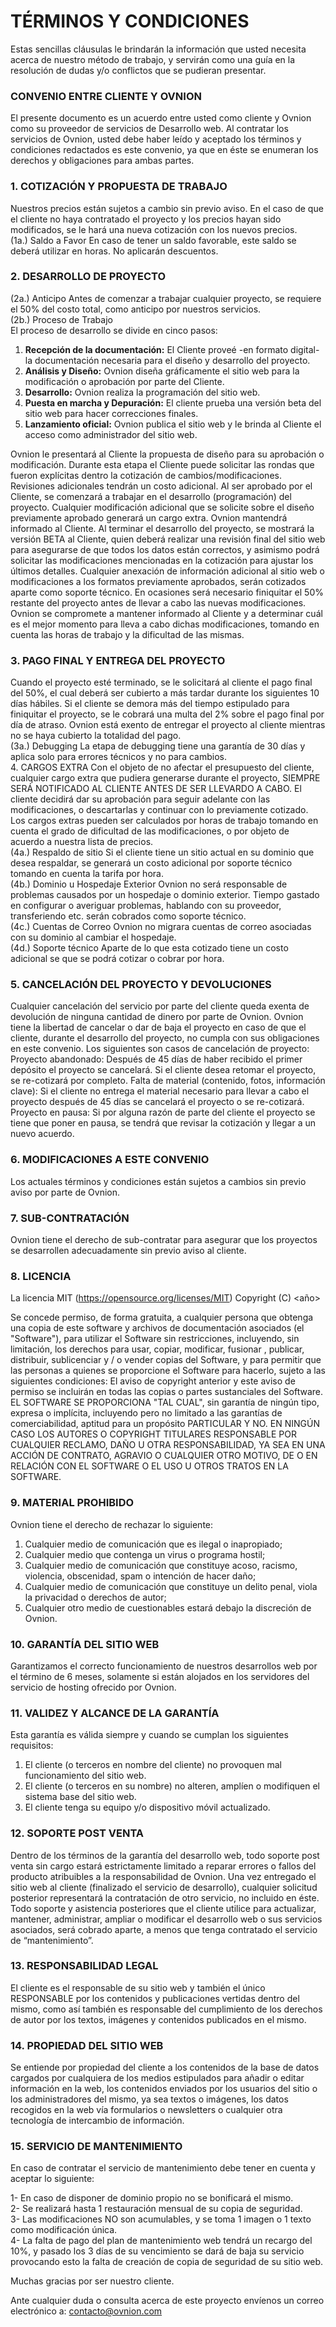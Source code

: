 # TÉRMINOS Y CONDICIONES
Estas sencillas cláusulas le brindarán la información que usted necesita acerca de nuestro método de trabajo, y servirán como una guía en la resolución de dudas y/o conflictos que se pudieran presentar.

### CONVENIO ENTRE CLIENTE Y OVNION
El presente documento es un acuerdo entre usted como cliente y Ovnion como su proveedor de servicios de Desarrollo web. Al contratar los servicios de Ovnion, usted debe haber leído y aceptado los términos y condiciones redactados es este convenio, ya que en éste se enumeran los derechos y obligaciones para ambas partes.

### 1. COTIZACIÓN Y PROPUESTA DE TRABAJO
Nuestros precios están sujetos a cambio sin previo aviso. En el caso de que el cliente no haya contratado el proyecto y los precios hayan sido modificados, se le hará una nueva cotización con los nuevos precios.</br>
(1a.) Saldo a Favor
En caso de tener un saldo favorable, este saldo se deberá utilizar en horas. No aplicarán descuentos.

### 2. DESARROLLO DE PROYECTO
(2a.) Anticipo
Antes de comenzar a trabajar cualquier proyecto, se requiere el 50% del costo total, como anticipo por nuestros servicios.</br>
(2b.) Proceso de Trabajo</br>
El proceso de desarrollo se divide en cinco pasos:</br>
1. **Recepción de la documentación:** El Cliente proveé -en formato digital- la documentación necesaria para el diseño y desarrollo del proyecto.</br>
2. **Análisis y Diseño:** Ovnion diseña gráficamente el sitio web para la modificación o aprobación por parte del Cliente. </br>
3. **Desarrollo:** Ovnion realiza la programación del sitio web. </br>
4. **Puesta en marcha y Depuración:** El cliente prueba una versión beta del sitio web para  hacer correcciones finales. </br>
5. **Lanzamiento oficial:** Ovnion publica el sitio web y le brinda al Cliente el acceso como administrador del sitio web. </br>

Ovnion le presentará al Cliente la propuesta de diseño para su aprobación o modificación. Durante esta etapa el Cliente puede solicitar las rondas que fueron explícitas dentro la cotización de cambios/modificaciones. Revisiones adicionales tendrán un costo adicional.
Al ser aprobado por el Cliente, se comenzará a trabajar en el desarrollo (programación) del proyecto. Cualquier modificación adicional que se solicite sobre el diseño previamente aprobado generará un cargo extra. Ovnion mantendrá informado al Cliente.
Al terminar el desarrollo del proyecto, se mostrará la versión BETA al Cliente, quien deberá realizar una revisión final del sitio web para asegurarse de que todos los datos están correctos, y asimismo podrá solicitar las modificaciones mencionadas en la cotización para ajustar los últimos detalles.
Cualquier anexación de información adicional al sitio web o modificaciones a los formatos previamente aprobados, serán cotizados aparte como soporte técnico. En ocasiones será necesario finiquitar el 50% restante del proyecto antes de llevar a cabo las nuevas modificaciones. Ovnion se compromete a mantener informado al Cliente y a determinar cuál es el mejor momento para lleva a cabo dichas modificaciones, tomando en cuenta las horas de trabajo y la dificultad de las mismas.

### 3. PAGO FINAL Y ENTREGA DEL PROYECTO
Cuando el proyecto esté terminado, se le solicitará al cliente el pago final del 50%, el cual deberá ser cubierto a más tardar durante los siguientes 10 días hábiles. Si el cliente se demora más del tiempo estipulado para finiquitar el proyecto, se le cobrará una multa del 2% sobre el pago final por día de atraso. Ovnion está exento de entregar el proyecto al cliente mientras no se haya cubierto la totalidad del pago.</br>
(3a.) Debugging
La etapa de debugging tiene una garantía de 30 días y aplica solo para errores técnicos y no para cambios.</br>
4. CARGOS EXTRA
Con el objeto de no afectar el presupuesto del cliente, cualquier cargo extra que pudiera generarse durante el proyecto, SIEMPRE SERÁ NOTIFICADO AL CLIENTE ANTES DE SER LLEVARDO A CABO. El cliente decidirá dar su aprobación para seguir adelante con las modificaciones, o descartarlas y continuar con lo previamente cotizado. Los cargos extras pueden ser calculados por horas de trabajo tomando en cuenta el grado de dificultad de las modificaciones, o por objeto de acuerdo a nuestra lista de precios.</br>
(4a.) Respaldo de sitio
Si el cliente tiene un sitio actual en su dominio que desea respaldar, se generará un costo adicional por soporte técnico tomando en cuenta la tarifa por hora.</br>
(4b.) Dominio u Hospedaje Exterior
Ovnion no será responsable de problemas causados por un hospedaje o dominio exterior. Tiempo gastado en configurar o averiguar problemas, hablando con su proveedor, transferiendo etc. serán cobrados como soporte técnico.</br>
(4c.) Cuentas de Correo
Ovnion no migrara cuentas de correo asociadas con su dominio al cambiar el hospedaje.</br>
(4d.) Soporte técnico
Aparte de lo que esta cotizado tiene un costo adicional se que se podrá cotizar o cobrar por hora.

### 5. CANCELACIÓN DEL PROYECTO Y  DEVOLUCIONES
Cualquier cancelación del servicio por parte del cliente queda exenta de devolución de ninguna cantidad de dinero por parte de Ovnion.
Ovnion tiene la libertad de cancelar o dar de baja el proyecto en caso de que el cliente, durante el desarrollo del proyecto, no cumpla con sus obligaciones en este convenio.
Los siguientes son casos de cancelación de proyecto:
Proyecto abandonado: Después de 45 días de haber recibido el primer depósito el proyecto se cancelará. Si el cliente desea retomar el proyecto, se re-cotizará por completo.
Falta de material (contenido, fotos, información clave): Si el cliente no entrega el material necesario para llevar a cabo el proyecto después de 45 días se cancelará el proyecto o se re-cotizará.
Proyecto en pausa: Si por alguna razón de parte del cliente el proyecto se tiene que poner en pausa, se tendrá que revisar la cotización y llegar a un nuevo acuerdo.


### 6. MODIFICACIONES A ESTE CONVENIO
Los actuales términos y condiciones están sujetos a cambios sin previo aviso por parte de Ovnion.

### 7. SUB-CONTRATACIÓN
Ovnion tiene el derecho de sub-contratar para asegurar que los proyectos se desarrollen adecuadamente sin previo aviso al cliente.

### 8. LICENCIA
La licencia MIT (https://opensource.org/licenses/MIT) Copyright (C) <año> <titulares de derechos de autor>

Se concede permiso, de forma gratuita, a cualquier persona que obtenga una copia de este software y archivos de documentación asociados (el "Software"), para utilizar el Software sin restricciones, incluyendo, sin limitación, los derechos para usar, copiar, modificar, fusionar , publicar, distribuir, sublicenciar y / o vender copias del Software, y para permitir que las personas a quienes se proporcione el Software para hacerlo, sujeto a las siguientes condiciones:
El aviso de copyright anterior y este aviso de permiso se incluirán en todas las copias o partes sustanciales del Software.
EL SOFTWARE SE PROPORCIONA "TAL CUAL", sin garantía de ningún tipo, expresa o implícita, incluyendo pero no limitado a las garantías de comerciabilidad, aptitud para un propósito PARTICULAR Y NO. EN NINGÚN CASO LOS AUTORES O COPYRIGHT TITULARES RESPONSABLE POR CUALQUIER RECLAMO, DAÑO U OTRA RESPONSABILIDAD, YA SEA EN UNA ACCIÓN DE CONTRATO, AGRAVIO O CUALQUIER OTRO MOTIVO, DE O EN RELACIÓN CON EL SOFTWARE O EL USO U OTROS TRATOS EN LA SOFTWARE.

### 9. MATERIAL PROHIBIDO
Ovnion tiene el derecho de rechazar lo siguiente:</br>
1. Cualquier medio de comunicación que es ilegal o inapropiado;</br>
2. Cualquier medio que contenga un virus o programa hostil;</br>
3. Cualquier medio de comunicación que constituye acoso, racismo, violencia, obscenidad, spam o intención de hacer daño;</br>
4. Cualquier medio de comunicación que constituye un delito penal, viola la privacidad o derechos de autor;</br>
5. Cualquier otro medio de cuestionables estará debajo la discreción de Ovnion.</br>


### 10. GARANTÍA DEL SITIO WEB

Garantizamos el correcto funcionamiento de nuestros desarrollos web  por el término de 6 meses, solamente si están alojados en los servidores del servicio de hosting ofrecido por Ovnion. 


### 11. VALIDEZ Y ALCANCE DE LA GARANTÍA

Esta garantía es válida siempre y cuando se cumplan los siguientes requisitos:

1. El cliente (o terceros en nombre del cliente) no provoquen mal funcionamiento del sitio web.
2. El cliente (o terceros en su nombre) no alteren, amplíen o modifiquen el sistema base del sitio web.
3. El cliente tenga su equipo y/o dispositivo móvil actualizado.


### 12. SOPORTE POST VENTA

Dentro de los términos de la garantía del desarrollo web, todo soporte post venta sin cargo estará estrictamente limitado a reparar errores o fallos del producto atribuibles a la responsabilidad de Ovnion. Una vez entregado el sitio web al cliente (finalizado el servicio de desarrollo), cualquier solicitud posterior representará la contratación de otro servicio, no incluido en éste. Todo soporte y asistencia posteriores que el cliente utilice para actualizar, mantener, administrar, ampliar o modificar el desarrollo web o sus servicios asociados, será cobrado aparte, a menos que tenga contratado el servicio de “mantenimiento”.

### 13. RESPONSABILIDAD LEGAL

El cliente es el responsable de su sitio web y también el único RESPONSABLE por los contenidos y publicaciones vertidas dentro del mismo, como así también es responsable del cumplimiento de los derechos de autor por los textos, imágenes y contenidos publicados en el mismo.


### 14. PROPIEDAD DEL SITIO WEB

Se entiende por propiedad del cliente a los contenidos de la base de datos cargados por cualquiera de los medios estipulados para añadir o editar información en la web, los contenidos enviados por los usuarios del sitio o los administradores del mismo, ya sea textos o imágenes, los datos recogidos en la web vía formularios o newsletters o cualquier otra tecnología de intercambio de información.


### 15. SERVICIO DE MANTENIMIENTO

En caso de contratar el servicio de mantenimiento debe tener en cuenta y aceptar lo siguiente:

1- En caso de disponer de dominio propio no se bonificará el mismo.</br>
2- Se realizará hasta 1 restauración mensual de su copia de seguridad.</br>
3- Las modificaciones NO son acumulables, y se toma 1 imagen o 1 texto como  modificación única.</br>
4- La falta de pago del plan de mantenimiento web tendrá un recargo del 10%, y pasado los 3 días de su vencimiento se dará de baja su servicio provocando esto la falta de creación de copia de seguridad de su sitio web.</br>




Muchas gracias por ser nuestro cliente. 

Ante cualquier duda o consulta acerca de este proyecto envíenos  un correo electrónico a:  contacto@ovnion.com
